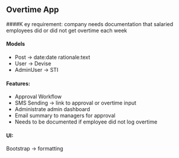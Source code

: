 ## Overtime App
####K ey requirement: company needs documentation that salaried employees did or did not get overtime each week

#### Models

- Post -> date:date rationale:text
- User -> Devise
- AdminUser -> STI

#### Features:

- Approval Workflow
- SMS Sending -> link to approval or overtime input
- Administrate admin dashboard
- Email summary to managers for approval
- Needs to be documented if employee did not log overtime

#### UI:

Bootstrap -> formatting